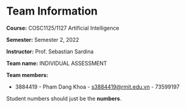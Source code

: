# Team Information

**Course:** COSC1125/1127 Artificial Intelligence

**Semester:** Semester 2, 2022

**Instructor:** Prof. Sebastian Sardina

**Team name:** INDIVIDUAL ASSESSMENT

**Team members:**

* 3884419 - Pham Dang Khoa - s3884419@rmit.edu.vn - 73599197

Student numbers should just be the **numbers**.
